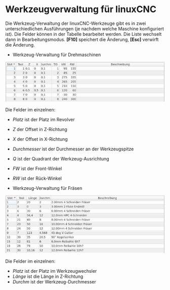 # Werkzeugverwaltung für linuxCNC

Die Werkzeug-Verwaltung der linuxCNC-Werkzeuge gibt es in zwei unterschiedlichen
Ausführungen (je nachdem welche Maschine konfiguriert ist).
Die Felder können in der Tabelle bearbeitet werden. Die Liste wechselt dann in
Bearbeitungsmodus. **[F10]** speichert die Änderung, **[Esc]** verwirft die
Änderung.

- Werkzeug-Verwaltung für Drehmaschinen

![Lathe](images/LCToolMgr_L.jpg)

Die Felder im einzelnen:

  - *Platz* ist der Platz im Revolver
  - *Z* der Offset in Z-Richtung
  - *X* der Offset in X-Richtung
  - *Durchmesser* ist der Durchmesser an der Werkzeugspitze
  - *Q* ist der Quadrant der Werkzeug-Ausrichtung
  - *FW* ist der Front-Winkel
  - *RW* ist der Rück-Winkel


- Werkzeug-Verwaltung für Fräsen

![Mill](images/LCToolMgr_M.jpg)

Die Felder im einzelnen:

  - *Platz* ist der Platz im Werkzeugwechsler
  - *Länge* ist die Länge in Z-Richtung
  - *Durchm* ist der Werkzeug-Durchmesser
